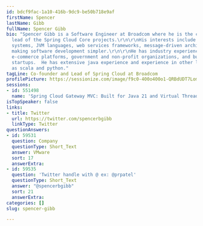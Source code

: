 ```yaml
---
id: bdcf9fac-1a10-416b-9dc9-be50b718e9af
firstName: Spencer
lastName: Gibb
fullName: Spencer Gibb
bio: "Spencer Gibb is a Software Engineer at Broadcom where he is the co-founder and
  lead of the Spring Cloud Core projects.\r\n\r\nHis interests include distributed
  systems, JVM languages, web services frameworks, message-driven architectures and
  making software development simpler.\r\n\r\nHe has industry experience in early
  e-commerce platforms, government and non-profit organizations, and business intelligence
  startups.  He has extensive java experience and experience in other languages such
  as scala and python."
tagLine: Co-founder and Lead of Spring Cloud at Broadcom
profilePicture: https://sessionize.com/image/f9c0-400o400o1-QRBdUDT7LomUFvidEtQ74x.jpg
sessions:
- id: 551498
  name: 'Spring Cloud Gateway MVC: Built for Java 21 and Virtual Threads'
isTopSpeaker: false
links:
- title: Twitter
  url: https://twitter.com/spencerbgibb
  linkType: Twitter
questionAnswers:
- id: 59531
  question: Company
  questionType: Short_Text
  answer: VMware
  sort: 17
  answerExtra: 
- id: 59535
  question: 'Twitter handle with @ ex: @prpatel'
  questionType: Short_Text
  answer: "@spencerbgibb"
  sort: 21
  answerExtra: 
categories: []
slug: spencer-gibb

---
```


